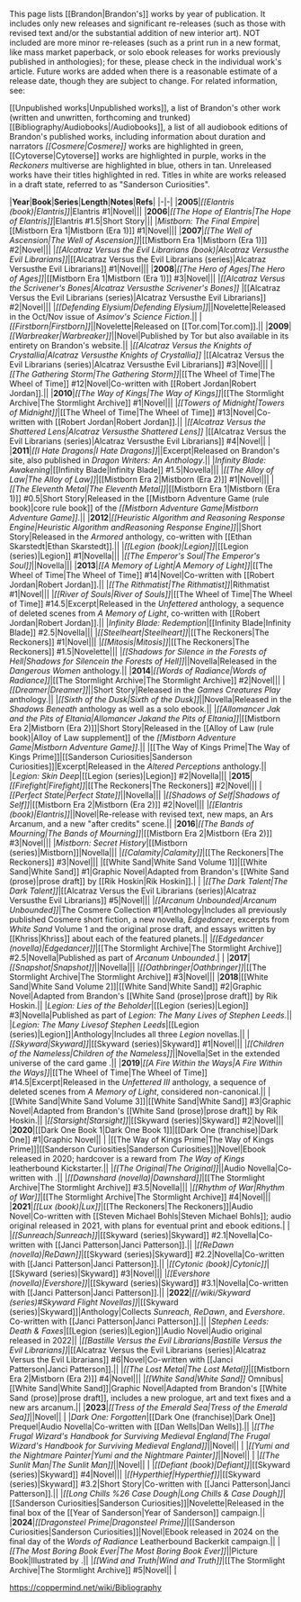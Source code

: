 This page lists [[Brandon\|Brandon's]] works by year of publication. It includes only new releases and significant re-releases (such as those with revised text and/or the substantial addition of new interior art). NOT included are more minor re-releases (such as a print run in a new format, like mass market paperback, or solo ebook releases for works previously published in anthologies); for these, please check in the individual work's article. Future works are added when there is a reasonable estimate of a release date, though they are subject to change.
For related information, see:

[[Unpublished works\|Unpublished works]], a list of Brandon's other work (written and unwritten, forthcoming and trunked)
[[Bibliography/Audiobooks\|/Audiobooks]], a list of all audiobook editions of Brandon's published works, including information about duration and narrators
*[[Cosmere\|Cosmere]]* works are highlighted in green, [[Cytoverse\|Cytoverse]] works are highlighted in purple, works in the *Reckoners* multiverse are highlighted in blue, others in tan. Unreleased works have their titles highlighted in red. Titles in white are works released in a draft state, referred to as "Sanderson Curiosities".

|**Year**|**Book**|**Series**|**Length**|**Notes**|**Refs**|
|-|-|
|**2005**|*[[Elantris (book)\|Elantris]]*|Elantris #1|Novel|||
|**2006**|*[[The Hope of Elantris\|The Hope of Elantris]]*|Elantris #1.5|Short Story|||
|*Mistborn: The Final Empire*|[[Mistborn Era 1\|Mistborn (Era 1)]] #1|Novel|||
|**2007**|*[[The Well of Ascension\|The Well of Ascension]]*|[[Mistborn Era 1\|Mistborn (Era 1)]] #2|Novel|||
|*[[Alcatraz Versus the Evil Librarians (book)\|Alcatraz Versusthe Evil Librarians]]*|[[Alcatraz Versus the Evil Librarians (series)\|Alcatraz Versusthe Evil Librarians]] #1|Novel|||
|**2008**|*[[The Hero of Ages\|The Hero of Ages]]*|[[Mistborn Era 1\|Mistborn (Era 1)]] #3|Novel|||
|*[[Alcatraz Versus the Scrivener's Bones\|Alcatraz Versusthe Scrivener's Bones]]* |[[Alcatraz Versus the Evil Librarians (series)\|Alcatraz Versusthe Evil Librarians]] #2|Novel|||
|*[[Defending Elysium\|Defending Elysium]]*||Novelette|Released in the Oct/Nov issue of *Asimov's Science Fiction*.||
|*[[Firstborn\|Firstborn]]*||Novelette|Released on [[Tor.com\|Tor.com]].||
|**2009**|*[[Warbreaker\|Warbreaker]]*||Novel|Published by Tor but also available in its entirety on Brandon's website.||
|*[[Alcatraz Versus the Knights of Crystallia\|Alcatraz Versusthe Knights of Crystallia]]* |[[Alcatraz Versus the Evil Librarians (series)\|Alcatraz Versusthe Evil Librarians]] #3|Novel|||
|*[[The Gathering Storm\|The Gathering Storm]]*|[[The Wheel of Time\|The Wheel of Time]] #12|Novel|Co-written with [[Robert Jordan\|Robert Jordan]].||
|**2010**|*[[The Way of Kings\|The Way of Kings]]*|[[The Stormlight Archive\|The Stormlight Archive]] #1|Novel|||
|*[[Towers of Midnight\|Towers of Midnight]]*|[[The Wheel of Time\|The Wheel of Time]] #13|Novel|Co-written with [[Robert Jordan\|Robert Jordan]].||
|*[[Alcatraz Versus the Shattered Lens\|Alcatraz Versusthe Shattered Lens]]* |[[Alcatraz Versus the Evil Librarians (series)\|Alcatraz Versusthe Evil Librarians]] #4|Novel|| |
|**2011**|*[[I Hate Dragons\|I Hate Dragons]]*||Excerpt|Released on Brandon's site, also published in *Dragon Writers: An Anthology*.||
|*Infinity Blade: Awakening*|[[Infinity Blade\|Infinity Blade]] #1.5|Novella|||
|*[[The Alloy of Law\|The Alloy of Law]]*|[[Mistborn Era 2\|Mistborn (Era 2)]] #1|Novel|||
|*[[The Eleventh Metal\|The Eleventh Metal]]*|[[Mistborn Era 1\|Mistborn (Era 1)]] #0.5|Short Story|Released in the [[Mistborn Adventure Game (rule book)\|core rule book]] of the *[[Mistborn Adventure Game\|Mistborn Adventure Game]]*.||
|**2012**|*[[Heuristic Algorithm and Reasoning Response Engine\|Heuristic Algorithm andReasoning Response Engine]]*||Short Story|Released in the *Armored* anthology, co-written with [[Ethan Skarstedt\|Ethan Skarstedt]].||
|*[[Legion (book)\|Legion]]*|[[Legion (series)\|Legion]] #1|Novella|||
|*[[The Emperor's Soul\|The Emperor's Soul]]*||Novella|||
|**2013**|*[[A Memory of Light\|A Memory of Light]]*|[[The Wheel of Time\|The Wheel of Time]] #14|Novel|Co-written with [[Robert Jordan\|Robert Jordan]].||
|*[[The Rithmatist\|The Rithmatist]]*|Rithmatist #1|Novel|||
|*[[River of Souls\|River of Souls]]*|[[The Wheel of Time\|The Wheel of Time]] #14.5|Excerpt|Released in the *Unfettered* anthology, a sequence of deleted scenes from *A Memory of Light*, co-written with [[Robert Jordan\|Robert Jordan]].||
|*Infinity Blade: Redemption*|[[Infinity Blade\|Infinity Blade]] #2.5|Novella|||
|*[[Steelheart\|Steelheart]]*|[[The Reckoners\|The Reckoners]] #1|Novel|||
|*[[Mitosis\|Mitosis]]*|[[The Reckoners\|The Reckoners]] #1.5|Novelette|||
|*[[Shadows for Silence in the Forests of Hell\|Shadows for Silencein the Forests of Hell]]*||Novella|Released in the *Dangerous Women* anthology.||
|**2014**|*[[Words of Radiance\|Words of Radiance]]*|[[The Stormlight Archive\|The Stormlight Archive]] #2|Novel|||
|*[[Dreamer\|Dreamer]]*||Short Story|Released in the *Games Creatures Play* anthology.||
|*[[Sixth of the Dusk\|Sixth of the Dusk]]*||Novella|Released in the *Shadows Beneath* anthology as well as a solo ebook.||
|*[[Allomancer Jak and the Pits of Eltania\|Allomancer Jakand the Pits of Eltania]]*|[[Mistborn Era 2\|Mistborn (Era 2)]]|Short Story|Released in the [[Alloy of Law (rule book)\|Alloy of Law supplement]] of the *[[Mistborn Adventure Game\|Mistborn Adventure Game]]*.||
|[[The Way of Kings Prime\|The Way of Kings Prime]]|[[Sanderson Curiosities\|Sanderson Curiosities]]|Excerpt|Released in the *Altered Perceptions* anthology.||
|*Legion: Skin Deep*|[[Legion (series)\|Legion]] #2|Novella|||
|**2015**|*[[Firefight\|Firefight]]*|[[The Reckoners\|The Reckoners]] #2|Novel|||
|*[[Perfect State\|Perfect State]]*||Novella|||
|*[[Shadows of Self\|Shadows of Self]]*|[[Mistborn Era 2\|Mistborn (Era 2)]] #2|Novel|||
|*[[Elantris (book)\|Elantris]]*||Novel|Re-release with revised text, new maps, an Ars Arcanum, and a new "after credits" scene.||
|**2016**|*[[The Bands of Mourning\|The Bands of Mourning]]*|[[Mistborn Era 2\|Mistborn (Era 2)]] #3|Novel|||
|*Mistborn: Secret History*|[[Mistborn (series)\|Mistborn]]|Novella|||
|*[[Calamity\|Calamity]]*|[[The Reckoners\|The Reckoners]] #3|Novel|||
|[[White Sand\|White Sand Volume 1]]|[[White Sand\|White Sand]] #1|Graphic Novel|Adapted from Brandon's [[White Sand (prose)\|prose draft]] by [[Rik Hoskin\|Rik Hoskin]].| |
|*[[The Dark Talent\|The Dark Talent]]*|[[Alcatraz Versus the Evil Librarians (series)\|Alcatraz Versusthe Evil Librarians]] #5|Novel|||
|*[[Arcanum Unbounded\|Arcanum Unbounded]]*|The Cosmere Collection #1|Anthology|Includes all previously published Cosmere short fiction, a new novella, *Edgedancer*, excerpts from *White Sand* Volume 1 and the original prose draft, and essays written by [[Khriss\|Khriss]] about each of the featured planets.||
|*[[Edgedancer (novella)\|Edgedancer]]*|[[The Stormlight Archive\|The Stormlight Archive]] #2.5|Novella|Published as part of *Arcanum Unbounded*.| |
|**2017**|*[[Snapshot\|Snapshot]]*||Novella|||
|*[[Oathbringer\|Oathbringer]]*|[[The Stormlight Archive\|The Stormlight Archive]] #3|Novel|||
|**2018**|[[White Sand\|White Sand Volume 2]]|[[White Sand\|White Sand]] #2|Graphic Novel|Adapted from Brandon's [[White Sand (prose)\|prose draft]] by Rik Hoskin.||
|*Legion: Lies of the Beholder*|[[Legion (series)\|Legion]] #3|Novella|Published as part of *Legion: The Many Lives of Stephen Leeds*.||
|*Legion: The Many Livesof Stephen Leeds*|[[Legion (series)\|Legion]]|Anthology|Includes all three *Legion* novellas.||
|*[[Skyward\|Skyward]]*|[[Skyward (series)\|Skyward]] #1|Novel|||
|*[[Children of the Nameless\|Children of the Nameless]]*||Novella|Set in the extended universe of the card game .||
|**2019**|*[[A Fire Within the Ways\|A Fire Within the Ways]]*|[[The Wheel of Time\|The Wheel of Time]] #14.5|Excerpt|Released in the *Unfettered III* anthology, a sequence of deleted scenes from *A Memory of Light*, considered non-canonical.||
|[[White Sand\|White Sand Volume 3]]|[[White Sand\|White Sand]] #3|Graphic Novel|Adapted from Brandon's [[White Sand (prose)\|prose draft]] by Rik Hoskin.||
|*[[Starsight\|Starsight]]*|[[Skyward (series)\|Skyward]] #2|Novel|||
|**2020**|[[Dark One Book 1\|Dark One Book 1]]|[[Dark One (franchise)\|Dark One]] #1|Graphic Novel|| |
|[[The Way of Kings Prime\|The Way of Kings Prime]]|[[Sanderson Curiosities\|Sanderson Curiosities]]|Novel|Ebook released in 2020; hardcover is a reward from *The Way of Kings* leatherbound Kickstarter.||
|*[[The Original\|The Original]]*||Audio Novella|Co-written with .||
|*[[Dawnshard (novella)\|Dawnshard]]*|[[The Stormlight Archive\|The Stormlight Archive]] #3.5|Novella|||
|*[[Rhythm of War\|Rhythm of War]]*|[[The Stormlight Archive\|The Stormlight Archive]] #4|Novel|||
|**2021**|*[[Lux (book)\|Lux]]*|[[The Reckoners\|The Reckoners]]|Audio Novel|Co-written with [[Steven Michael Bohls\|Steven Michael Bohls]]; audio original released in 2021, with plans for eventual print and ebook editions.| |
|*[[Sunreach\|Sunreach]]*|[[Skyward (series)\|Skyward]] #2.1|Novella|Co-written with [[Janci Patterson\|Janci Patterson]].||
|*[[ReDawn (novella)\|ReDawn]]*|[[Skyward (series)\|Skyward]] #2.2|Novella|Co-written with [[Janci Patterson\|Janci Patterson]].||
|*[[Cytonic (book)\|Cytonic]]*|[[Skyward (series)\|Skyward]] #3|Novel|||
|*[[Evershore (novella)\|Evershore]]*|[[Skyward (series)\|Skyward]] #3.1|Novella|Co-written with [[Janci Patterson\|Janci Patterson]].||
|**2022**|*[[/wiki/Skyward (series)#Skyward Flight Novellas]]*|[[Skyward (series)\|Skyward]]|Anthology|Collects *Sunreach*, *ReDawn*, and *Evershore*. Co-written with [[Janci Patterson\|Janci Patterson]].||
|*Stephen Leeds: Death & Faxes*|[[Legion (series)\|Legion]]|Audio Novel|Audio original released in 2022||
|*[[Bastille Versus the Evil Librarians\|Bastille Versus the Evil Librarians]]*|[[Alcatraz Versus the Evil Librarians (series)\|Alcatraz Versus the Evil Librarians]] #6|Novel|Co-written with [[Janci Patterson\|Janci Patterson]].||
|*[[The Lost Metal\|The Lost Metal]]*|[[Mistborn Era 2\|Mistborn (Era 2)]] #4|Novel|||
|*[[White Sand\|White Sand]]* Omnibus|[[White Sand\|White Sand]]|Graphic Novel|Adapted from Brandon's [[White Sand (prose)\|prose draft]], includes a new prologue, art and text fixes and a new ars arcanum.||
|**2023**|*[[Tress of the Emerald Sea\|Tress of the Emerald Sea]]*||Novel|| |
|*Dark One: Forgotten*|[[Dark One (franchise)\|Dark One]] Prequel|Audio Novella|Co-written with [[Dan Wells\|Dan Wells]].||
|*[[The Frugal Wizard's Handbook for Surviving Medieval England\|The Frugal Wizard's Handbook for Surviving Medieval England]]*||Novel|| |
|*[[Yumi and the Nightmare Painter\|Yumi and the Nightmare Painter]]*||Novel|| |
|*[[The Sunlit Man\|The Sunlit Man]]*||Novel|| |
|*[[Defiant (book)\|Defiant]]*|[[Skyward (series)\|Skyward]] #4|Novel|||
|*[[Hyperthief\|Hyperthief]]*|[[Skyward (series)\|Skyward]] #3.2|Short Story|Co-written with [[Janci Patterson\|Janci Patterson]].||
|*[[Long Chills %26 Case Dough\|Long Chills & Case Dough]]*|[[Sanderson Curiosities\|Sanderson Curiosities]]|Novelette|Released in the final box of the [[Year of Sanderson\|Year of Sanderson]] campaign.||
|**2024**|*[[Dragonsteel Prime\|Dragonsteel Prime]]*|[[Sanderson Curiosities\|Sanderson Curiosities]]|Novel|Ebook released in 2024 on the final day of the *Words of Radiance* Leatherbound Backerkit campaign.||
|*[[The Most Boring Book Ever\|The Most Boring Book Ever]]*||Picture Book|Illustrated by .||
|*[[Wind and Truth\|Wind and Truth]]*|[[The Stormlight Archive\|The Stormlight Archive]] #5|Novel|| |



https://coppermind.net/wiki/Bibliography